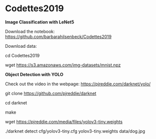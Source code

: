 <h1>Codettes2019</h1>


**Image Classification with LeNet5**

Download the notebook:
<https://github.com/barbarahilsenbeck/Codettes2019>

Download data:

cd Codettes2019

wget <https://s3.amazonaws.com/img-datasets/mnist.npz>


**Object Detection with YOLO**

Check out the video in the webpage: 
<https://pjreddie.com/darknet/yolo/>

git clone <https://github.com/pjreddie/darknet>

cd darknet

make

wget <https://pjreddie.com/media/files/yolov3-tiny.weights>

./darknet detect cfg/yolov3-tiny.cfg yolov3-tiny.weights data/dog.jpg
